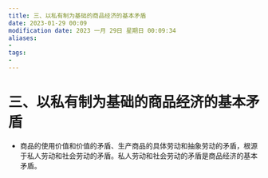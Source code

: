 ```yaml
---
title: 三、以私有制为基础的商品经济的基本矛盾
date: 2023-01-29 00:09
modification date: 2023 一月 29日 星期日 00:09:34
aliases: 
- 
tags: 
- 
---
```


# 三、以私有制为基础的商品经济的基本矛盾

- 商品的使用价值和价值的矛盾、生产商品的具体劳动和抽象劳动的矛盾，根源于私人劳动和社会劳动的矛盾。私人劳动和社会劳动的矛盾是商品经济的基本矛盾。